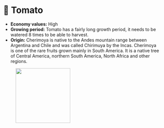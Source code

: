 # 🍅 Tomato

* **Economy values:** High
* **Growing period:** Tomato has a fairly long growth period, it needs to be watered 8 times to be able to harvest.
* **Origin:** Cherimoya is native to the Andes mountain range between Argentina and Chile and was called Chirimuya by the Incas. Cherimoya is one of the rare fruits grown mainly in South America. It is a native tree of Central America, northern South America, North Africa and other regions.

<div>

<figure><img src="../.gitbook/assets/6.png" alt="" width="175"><figcaption></figcaption></figure>

 

<figure><img src="../.gitbook/assets/tree-mid-6.png" alt=""><figcaption></figcaption></figure>

 

<figure><img src="../.gitbook/assets/tree-6.png" alt=""><figcaption></figcaption></figure>

</div>
